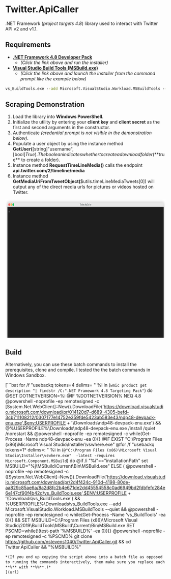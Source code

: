 # Twitter.ApiCaller  
.NET Framework (*project targets 4.8*) library used to interact with Twitter API v2 and v1.1.  
  
## Requirements  
   - [**.NET Framework 4.8 Developer Pack**](https://download.visualstudio.microsoft.com/download/pr/014120d7-d689-4305-befd-3cb711108212/0307177e14752e359fde5423ab583e43/ndp48-devpack-enu.exe)  
      - *(Click the link above and run the installer)*  
   - [**Visual Studio Build Tools (MSBuild.exe)**](https://download.visualstudio.microsoft.com/download/pr/2d4f424c-910d-4198-80de-aa829c85ae6a/8a2d8fc2b4e671de2dd45554558c0ad6949bd2fdbfefc284e6e147cf90f4b42d/vs_BuildTools.exe)  
      - *(Click the link above and launch the installer from the command prompt like the example below)*  
```bat
vs_BuildTools.exe --add Microsoft.VisualStudio.Workload.MSBuildTools --quiet
```  
  
## Scraping Demonstration  
1. Load the library into **Windows PowerShell**.  
2. Initialize the utility by entering your **client key** and **client secret** as the first and second arguments in the constructor.  
3. Authenticate *(credential prompt is not visible in the demonstration below)*.  
4. Populate a user object by using the instance method **GetUser(**[string]"username",[bool]$True). The boolean indicates whether to create a download folder (**$true** to create a folder).  
5. Instance method **RequestTimeLineMedia()** calls the endpoint **api.twitter.com/2/timeline/media**  
6. Instance method **GetMediaUriFromTweetObject(**$utils.timeLineMediaTweets[0]) will output any of the direct media urls for pictures or videos hosted on Twitter.  
  
<img src="https://raw.githubusercontent.com/nstevens1040/Twitter.ApiCaller/master/.ignore/render1623916840633.gif" width=800 height=436>  
  
## Build 
Alternatively, you can use these batch commands to install the prerequisites, clone and compile. I tested the the batch commands in Windows Sandbox.  
  
[```bat
for /f "usebackq tokens=4 delims= " %i in (`wmic product get description ^| findstr /C:".NET Framework 4.8 Targeting Pack"`) do @SET DOTNETVERSION=%i
@IF %DOTNETVERSION% NEQ 4.8 @powershell -noprofile -ep remotesigned -c [System.Net.WebClient]::New().DownloadFile('https://download.visualstudio.microsoft.com/download/pr/014120d7-d689-4305-befd-3cb711108212/0307177e14752e359fde5423ab583e43/ndp48-devpack-enu.exe',$env:USERPROFILE + '\Downloads\ndp48-devpack-enu.exe') && @%USERPROFILE%\Downloads\ndp48-devpack-enu.exe /install /quiet /norestart && @powershell -noprofile -ep remotesigned -c while(Get-Process -Name ndp48-devpack-enu -ea 0){}
@IF EXIST "C:\Program Files (x86)\Microsoft Visual Studio\Installer\vswhere.exe" @for /f "usebackq tokens=1* delims=: " %i in (`@"C:\Program Files (x86)\Microsoft Visual Studio\Installer\vswhere.exe"  -latest -requires Microsoft.Component.MSBuild`) do @if /i "%i"=="installationPath" set MSBUILD="%j\MSBuild\Current\Bin\MSBuild.exe" ELSE (
    @powershell -noprofile -ep remotesigned -c ([System.Net.WebClient]::New()).DownloadFile('https://download.visualstudio.microsoft.com/download/pr/2d4f424c-910d-4198-80de-aa829c85ae6a/8a2d8fc2b4e671de2dd45554558c0ad6949bd2fdbfefc284e6e147cf90f4b42d/vs_BuildTools.exe',$ENV:USERPROFILE + '\Downloads\vs_BuildTools.exe') && %USERPROFILE%\Downloads\vs_BuildTools.exe --add Microsoft.VisualStudio.Workload.MSBuildTools --quiet && @powershell -noprofile -ep remotesigned -c while(Get-Process -Name 'vs_BuildTools' -ea 0){} && SET MSBUILD=C:\Program Files (x86)\Microsoft Visual Studio\2019\BuildTools\MSBuild\Current\Bin\MSBuild.exe
SET PSCMD=while(!(test-path '%MSBUILD%' -ea 0)){}
@powershell -noprofile -ep remotesigned -c %PSCMD%
git clone https://github.com/nstevens1040/Twitter.ApiCaller.git && cd Twitter.ApiCaller && "%MSBUILD%"

```  
*(If you end up copying the script above into a batch file as opposed to running the commands interactively, then make sure you replace each **%** with **%%**.)*  
](url)
